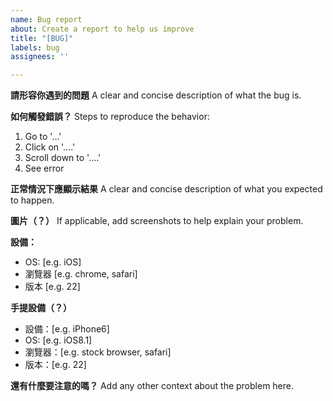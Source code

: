 ```yaml
---
name: Bug report
about: Create a report to help us improve
title: "[BUG]"
labels: bug
assignees: ''

---
```


**請形容你遇到的問題**
A clear and concise description of what the bug is.

**如何觸發錯誤？**
Steps to reproduce the behavior:
1. Go to '...'
2. Click on '....'
3. Scroll down to '....'
4. See error

**正常情況下應顯示結果**
A clear and concise description of what you expected to happen.

**圖片（？）**
If applicable, add screenshots to help explain your problem.

**設備：**
 - OS: [e.g. iOS]
 - 瀏覽器 [e.g. chrome, safari]
 - 版本 [e.g. 22]

**手提設備（？）**
 - 設備：[e.g. iPhone6]
 - OS: [e.g. iOS8.1]
 - 瀏覽器：[e.g. stock browser, safari]
 - 版本：[e.g. 22]

**還有什麼要注意的嗎？**
Add any other context about the problem here.
